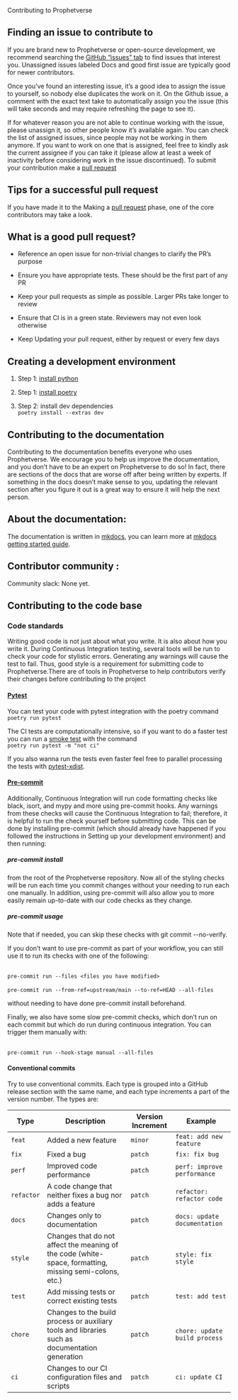 Contributing to Prophetverse

## Finding an issue to contribute to
If you are brand new to Prophetverse or open-source development, we recommend searching the [GitHub “issues” tab](https://github.com/felipeangelimvieira/prophetverse/issues) to find issues that interest you. Unassigned issues labeled Docs and good first issue are typically good for newer contributors.

Once you’ve found an interesting issue, it’s a good idea to assign the issue to yourself, so nobody else duplicates the work on it. On the Github issue, a comment with the exact text take to automatically assign you the issue (this will take seconds and may require refreshing the page to see it).

If for whatever reason you are not able to continue working with the issue, please unassign it, so other people know it’s available again. You can check the list of assigned issues, since people may not be working in them anymore. If you want to work on one that is assigned, feel free to kindly ask the current assignee if you can take it (please allow at least a week of inactivity before considering work in the issue discontinued). To submit your contribution make a [pull request](https://docs.github.com/en/pull-requests/collaborating-with-pull-requests/proposing-changes-to-your-work-with-pull-requests/creating-a-pull-request)

## Tips for a successful pull request

If you have made it to the Making a [pull request](https://docs.github.com/en/pull-requests/collaborating-with-pull-requests/proposing-changes-to-your-work-with-pull-requests/creating-a-pull-request) phase, one of the core contributors may take a look. 

## What is a good pull request?

- Reference an open issue for non-trivial changes to clarify the PR’s purpose

- Ensure you have appropriate tests. These should be the first part of any PR

- Keep your pull requests as simple as possible. Larger PRs take longer to review

- Ensure that CI is in a green state. Reviewers may not even look otherwise

- Keep Updating your pull request, either by request or every few days

## Creating a development environment
1. Step 1: [install python](https://wiki.python.org/moin/BeginnersGuide)

2. Step 1: [install poetry](https://python-poetry.org/docs/)
3. Step 2: install dev dependencies
    <br> ``` poetry install --extras dev ``` </br>


## Contributing to the documentation
Contributing to the documentation benefits everyone who uses Prophetverse. We encourage you to help us improve the documentation, and you don’t have to be an expert on Prophetverse to do so! In fact, there are sections of the docs that are worse off after being written by experts. If something in the docs doesn’t make sense to you, updating the relevant section after you figure it out is a great way to ensure it will help the next person.

## About the documentation:
The documentation is written in [mkdocs](https://www.mkdocs.org/), you can learn more at [mkdocs getting started guide](https://www.mkdocs.org/getting-started/). 
    
## Contributor community :
Community slack: None yet. 

## Contributing to the code base
### Code standards
Writing good code is not just about what you write. It is also about how you write it. During Continuous Integration testing, several tools will be run to check your code for stylistic errors. Generating any warnings will cause the test to fail. Thus, good style is a requirement for submitting code to Prophetverse.There are of tools in Prophetverse to help contributors verify their changes before contributing to the project

#### [Pytest](https://docs.pytest.org/en/7.1.x/contents.html) 
You can test your code with pytest integration with the poetry command
<br> ```poetry run pytest```

The CI tests are computationally intensive, so if you want to do a faster test you can run a [smoke test](https://en.wikipedia.org/wiki/Smoke_testing_(software)) with the command 
<br> ```poetry run pytest -m "not ci"```

If you also wanna run the tests even faster feel free to parallel processing the tests with [pytest-xdist](https://pytest-xdist.readthedocs.io/en/latest/how-to.html#making-session-scoped-fixtures-execute-only-once).


#### [Pre-commit](https://pre-commit.com/)

Additionally, Continuous Integration will run code formatting checks like black, isort, and mypy and more using pre-commit hooks. Any warnings from these checks will cause the Continuous Integration to fail; therefore, it is helpful to run the check yourself before submitting code. This can be done by installing pre-commit (which should already have happened if you followed the instructions in Setting up your development environment) and then running:

##### pre-commit install

from the root of the Prophetverse repository. Now all of the styling checks will be run each time you commit changes without your needing to run each one manually. In addition, using pre-commit will also allow you to more easily remain up-to-date with our code checks as they change.

##### pre-commit usage

Note that if needed, you can skip these checks with git commit --no-verify.

If you don’t want to use pre-commit as part of your workflow, you can still use it to run its checks with one of the following:

<br> ``` pre-commit run --files <files you have modified> ``` </br> 
<br> ``` pre-commit run --from-ref=upstream/main --to-ref=HEAD --all-files ``` </br> 

without needing to have done pre-commit install beforehand.

Finally, we also have some slow pre-commit checks, which don’t run on each commit but which do run during continuous integration. You can trigger them manually with:

<br> ``` pre-commit run --hook-stage manual --all-files ``` </br>

#### Conventional commits

Try to use conventional commits. Each type is grouped into a GitHub release section with the same name, and each type increments a part of the version number. The types are:

| Type       | Description                                                                                                     | Version Increment | Example                                   |
| ---------- | --------------------------------------------------------------------------------------------------------------- | ----------------- | ----------------------------------------- |
| `feat`     | Added a new feature                                                                                             | `minor`           | `feat: add new feature`                   |
| `fix`      | Fixed a bug                                                                                                     | `patch`           | `fix: fix bug`                            |
| `perf`     | Improved code performance                                                                                       | `patch`           | `perf: improve performance`               |
| `refactor` | A code change that neither fixes a bug nor adds a feature                                                       | `patch`           | `refactor: refactor code`                 |
| `docs`     | Changes only to documentation                                                                                   | `patch`           | `docs: update documentation`              |
| `style`    | Changes that do not affect the meaning of the code (white-space, formatting, missing semi-colons, etc.)         | `patch`           | `style: fix style`                        |
| `test`     | Add missing tests or correct existing tests                                                                     | `patch`           | `test: add test`                          |
| `chore`    | Changes to the build process or auxiliary tools and libraries such as documentation generation                  | `patch`           | `chore: update build process`             |
| `ci`       | Changes to our CI configuration files and scripts                                                               | `patch`           | `ci: update CI`                           |